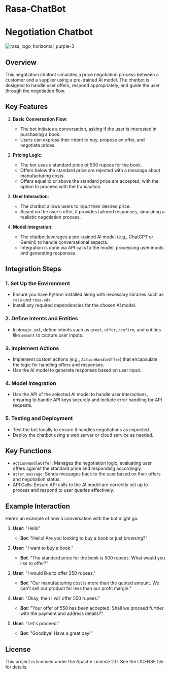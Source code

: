 # Rasa-ChatBot
# Negotiation Chatbot
![rasa_logo_horizontal_purple-3](https://github.com/user-attachments/assets/bba5e6de-9b2b-44de-9a03-30b680914d20)

## Overview
This negotiation chatbot simulates a price negotiation process between a customer and a supplier using a pre-trained AI model. The chatbot is designed to handle user offers, respond appropriately, and guide the user through the negotiation flow.

## Key Features
1. **Basic Conversation Flow**:
   - The bot initiates a conversation, asking if the user is interested in purchasing a book.
   - Users can express their intent to buy, propose an offer, and negotiate prices.

2. **Pricing Logic**:
   - The bot uses a standard price of 500 rupees for the book.
   - Offers below the standard price are rejected with a message about manufacturing costs.
   - Offers equal to or above the standard price are accepted, with the option to proceed with the transaction.

3. **User Interaction**:
   - The chatbot allows users to input their desired price.
   - Based on the user’s offer, it provides tailored responses, simulating a realistic negotiation process.

4. **Model Integration**:
   - The chatbot leverages a pre-trained AI model (e.g., ChatGPT or Gemini) to handle conversational aspects.
   - Integration is done via API calls to the model, processing user inputs and generating responses.

## Integration Steps

### 1. Set Up the Environment
- Ensure you have Python installed along with necessary libraries such as `rasa` and `rasa-sdk`.
- Install any required dependencies for the chosen AI model.

### 2. Define Intents and Entities
- In `domain.yml`, define intents such as `greet`, `offer`, `confirm`, and entities like `amount` to capture user inputs.

### 3. Implement Actions
- Implement custom actions (e.g., `ActionHandleOffer`) that encapsulate the logic for handling offers and responses.
- Use the AI model to generate responses based on user input.

### 4. Model Integration
- Use the API of the selected AI model to handle user interactions, ensuring to handle API keys securely and include error handling for API requests.

### 5. Testing and Deployment
- Test the bot locally to ensure it handles negotiations as expected.
- Deploy the chatbot using a web server or cloud service as needed.

## Key Functions
- `ActionHandleOffer`: Manages the negotiation logic, evaluating user offers against the standard price and responding accordingly.
- `utter_message`: Sends messages back to the user based on their offers and negotiation status.
- API Calls: Ensure API calls to the AI model are correctly set up to process and respond to user queries effectively.

## Example Interaction
Here’s an example of how a conversation with the bot might go:

1. **User**: "Hello"
   - **Bot**: "Hello! Are you looking to buy a book or just browsing?"
   
2. **User**: "I want to buy a book."
   - **Bot**: "The standard price for the book is 500 rupees. What would you like to offer?"

3. **User**: "I would like to offer 250 rupees."
   - **Bot**: "Our manufacturing cost is more than the quoted amount. We can't sell our product for less than our profit margin."

4. **User**: "Okay, then I will offer 550 rupees."
   - **Bot**: "Your offer of 550 has been accepted. Shall we proceed further with the payment and address details?"

5. **User**: "Let's proceed."
   - **Bot**: "Goodbye! Have a great day!"

## License
This project is licensed under the Apache License 2.0. See the LICENSE file for details.

